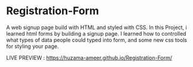 # Registration-Form

A web signup page build with HTML and styled with CSS.
In this Project, i learned html forms by building a signup page.  I learned how to controlled what types of data people could typed into form, and some new css tools for styling your page.

LIVE PREVIEW : https://huzama-ameer.github.io/Registration-Form/